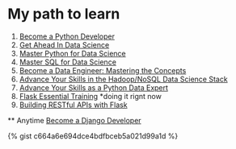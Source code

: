 

# My path to learn

1. [Become a Python Developer](https://www.linkedin.com/learning/paths/become-a-python-developer?u=42140260)
2. [Get Ahead In Data Science](https://www.linkedin.com/learning/paths/get-ahead-in-data-science?u=42140260)
3. [Master Python for Data Science](https://www.linkedin.com/learning/paths/master-python-for-data-science?u=42140260)
4. [Master SQL for Data Science](https://www.linkedin.com/learning/paths/master-sql-for-data-science?u=42140260)
5. [Become a Data Engineer: Mastering the Concepts](https://www.linkedin.com/learning/paths/become-a-data-engineer-mastering-the-concepts?u=42140260)
6. [Advance Your Skills in the Hadoop/NoSQL Data Science Stack](https://www.linkedin.com/learning/paths/advance-your-skills-in-the-hadoopnosql-data-science-stack?u=42140260)
7. [Advance Your Skills as a Python Data Expert](https://www.linkedin.com/learning/paths/advance-your-skills-as-a-python-data-expert?u=42140260)
8. [Flask Essential Training](https://www.linkedin.com/learning/flask-essential-training?u=42140260) *doing it rignt now
9. [Building RESTful APIs with Flask](https://www.linkedin.com/learning/building-restful-apis-with-flask?u=42140260)


** Anytime [Become a Django Developer](https://www.linkedin.com/learning/paths/become-a-django-developer?u=42140260)

{% gist c664a6e694dce4bdfbceb5a021d99a1d %}
